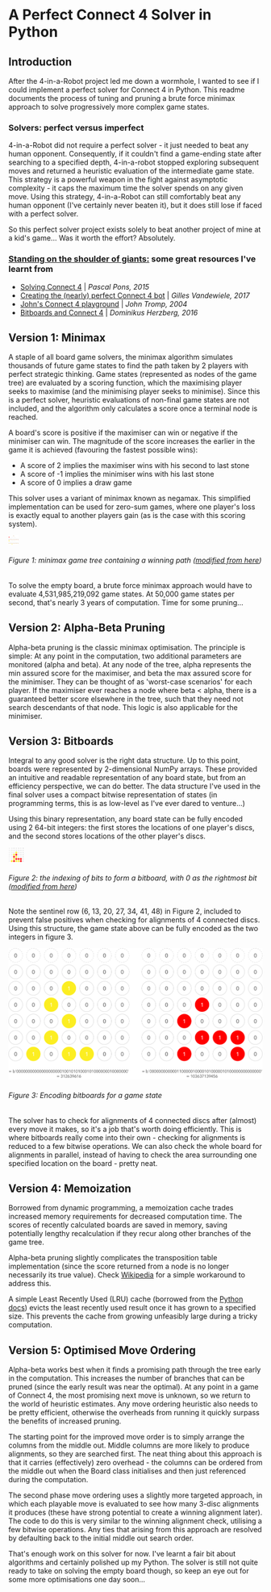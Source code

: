 # A Perfect Connect 4 Solver in Python

## Introduction

After the 4-in-a-Robot project led me down a wormhole, I wanted to see if I could implement a perfect solver for Connect 4 in Python. This readme documents the process of tuning and pruning a brute force minimax approach to solve progressively more complex game states.

### Solvers: perfect versus imperfect

4-in-a-Robot did not require a perfect solver - it just needed to beat any human opponent. Consequently, if it couldn't find a game-ending state after searching to a specified depth, 4-in-a-robot stopped exploring subsequent moves and returned a heuristic evaluation of the intermediate game state. This strategy is a powerful weapon in the fight against asymptotic complexity - it caps the maximum time the solver spends on any given move. Using this strategy, 4-in-a-Robot can still comfortably beat any human opponent (I've certainly never beaten it), but it does still lose if faced with a perfect solver.

So this perfect solver project exists solely to beat another project of mine at a kid's game... Was it worth the effort? Absolutely.

### [Standing on the shoulder of giants:](https://en.wikipedia.org/wiki/Standing_on_the_Shoulder_of_Giants) some great resources I've learnt from

- [Solving Connect 4](http://blog.gamesolver.org/solving-connect-four/01-introduction/) | *Pascal Pons, 2015*
- [Creating the (nearly) perfect Connect 4 bot](https://towardsdatascience.com/creating-the-perfect-connect-four-ai-bot-c165115557b0) | *Gilles Vandewiele, 2017*
- [John's Connect 4 playground](https://tromp.github.io/c4/c4.html) | *John Tromp, 2004*
- [Bitboards and Connect 4]() | *Dominikus Herzberg, 2016*

## Version 1: Minimax

A staple of all board game solvers, the minimax algorithm simulates thousands of future game states to find the path taken by 2 players with perfect strategic thinking. Game states (represented as nodes of the game tree) are evaluated by a scoring function, which the maximising player seeks to maximise (and the minimising player seeks to minimise). Since this is a perfect solver, heuristic evaluations of non-final game states are not included, and the algorithm only calculates a score once a terminal node is reached. 

A board's score is positive if the maximiser can win or negative if the minimiser can win. The magnitude of the score increases the earlier in the game it is achieved (favouring the fastest possible wins):

- A score of 2 implies the maximiser wins with his second to last stone
- A score of -1 implies the minimiser wins with his last stone
- A score of 0 implies a draw game

This solver uses a variant of minimax known as negamax. This simplified implementation can be used for zero-sum games, where one player's loss is exactly equal to another players gain (as is the case with this scoring system).

<img src="./images/C4S Graphic 1.png" style="zoom:2%;" />

###### Figure 1: minimax game tree containing a winning path ([modified from here](https://towardsdatascience.com/creating-the-perfect-connect-four-ai-bot-c165115557b0))

To solve the empty board, a brute force minimax approach would have to evaluate 4,531,985,219,092 game states. At 50,000 game states per second, that's nearly 3 years of computation. Time for some pruning...

## Version 2: Alpha-Beta Pruning

Alpha-beta pruning is the classic minimax optimisation. The principle is simple: At any point in the computation, two additional parameters are monitored (alpha and beta). At any node of the tree, alpha represents the min assured score for the maximiser, and beta the max assured score for the minimiser. They can be thought of as 'worst-case scenarios' for each player. If the maximiser ever reaches a node where beta < alpha, there is a guaranteed better score elsewhere in the tree, such that they need not search descendants of that node. This logic is also applicable for the minimiser.

## Version 3: Bitboards

Integral to any good solver is the right data structure. Up to this point, boards were represented by 2-dimensional NumPy arrays. These provided an intuitive and readable representation of any board state, but from an efficiency perspective, we can do better. The data structure I've used in the final solver uses a compact bitwise representation of states (in programming terms, this is as low-level as I've ever dared to venture...)

Using this binary representation, any board state can be fully encoded using 2 64-bit integers: the first stores the locations of one player's discs, and the second stores locations of the other player's discs.

<img src="./images/C4S Graphic 2.png" style="zoom:3%;" />

###### Figure 2: the indexing of bits to form a bitboard, with 0 as the rightmost bit ([modified from here](https://towardsdatascience.com/creating-the-perfect-connect-four-ai-bot-c165115557b0))

Note the sentinel row (6, 13, 20, 27, 34, 41, 48) in Figure 2, included to prevent false positives when checking for alignments of 4 connected discs. Using this structure, the game state above can be fully encoded as the two integers in figure 3.


<img src="./images/C4S Graphic 3.png" />

###### Figure 3: Encoding bitboards for a game state

The solver has to check for alignments of 4 connected discs after (almost) every move it makes, so it's a job that's worth doing efficiently. This is where bitboards really come into their own - checking for alignments is reduced to a few bitwise operations. We can also check the whole board for alignments in parallel, instead of having to check the area surrounding one specified location on the board - pretty neat.

## Version 4: Memoization

Borrowed from dynamic programming, a memoization cache trades increased memory requirements for decreased computation time. The scores of recently calculated boards are saved in memory, saving potentially lengthy recalculation if they recur along other branches of the game tree.

Alpha-beta pruning slightly complicates the transposition table implementation (since the score returned from a node is no longer necessarily its true value). Check [Wikipedia](https://en.wikipedia.org/wiki/Negamax) for a simple workaround to address this.

A simple Least Recently Used (LRU) cache (borrowed from the [Python docs](https://docs.python.org/3/library/collections.html#collections.OrderedDict)) evicts the least recently used result once it has grown to a specified size. This prevents the cache from growing unfeasibly large during a tricky computation.

## Version 5: Optimised Move Ordering

Alpha-beta works best when it finds a promising path through the tree early in the computation. This increases the number of branches that can be pruned (since the early result was near the optimal). At any point in a game of Connect 4, the most promising next move is unknown, so we return to the world of heuristic estimates. Any move ordering heuristic also needs to be pretty efficient, otherwise the overheads from running it quickly surpass the benefits of increased pruning.

The starting point for the improved move order is to simply arrange the columns from the middle out. Middle columns are more likely to produce alignments, so they are searched first. The neat thing about this approach is that it carries (effectively) zero overhead - the columns can be ordered from the middle out when the Board class initialises and then just referenced during the computation.

The second phase move ordering uses a slightly more targeted approach, in which each playable move is evaluated to see how many 3-disc alignments it produces (these have strong potential to create a winning alignment later). The code to do this is very similar to the winning alignment check, utilising a few bitwise operations. Any ties that arising from this approach are resolved by defaulting back to the initial middle out search order.

That's enough work on this solver for now. I've learnt a fair bit about algorithms and certainly polished up my Python. The solver is still not quite ready to take on solving the empty board though, so keep an eye out for some more optimisations one day soon...
